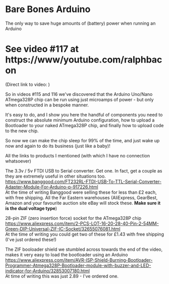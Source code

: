 # Bare Bones Arduino
The only way to save huge amounts of (battery) power when running an Arduino

# See video #117 at https://www/youtube.com/ralphbacon  
(Direct link to video: )

So in videos #115 and 116 we've discovered that the Arduino Uno/Nano ATmega328P chip can be run using just microamps of power - but only when constructed in a bespoke manner.

It's easy to do, and I show you here the handful of components you need to construct the absolute minimum Arduino configuration, how to upload a Bootloader to your naked ATmega328P chip, and finally how to upload code to the new chip.

So now we can make the chip sleep for 99% of the time, and just wake up now and again to do its business (just like a baby)!  

All the links to products I mentioned (with which I have no connection whatsoever)  

The 3.3v / 5v FTDI USB to Serial converter. Get one. In fact, get a couple as they are extremely useful in other situations too.  
https://www.banggood.com/FT232RL-FTDI-USB-To-TTL-Serial-Converter-Adapter-Module-For-Arduino-p-917226.html  
At the time of writing Banggood were selling these for less than £2 each, with free shipping. All the Far Eastern warehouses (AliExpress, GearBest, Amazon and your favourite auction site eBay will stock these. **Make sure it is the dual voltage type**)  

28-pin ZIF (zero insertion force) socket for the ATmega328P chip  
https://www.aliexpress.com/item/2-PCS-LOT-16-20-28-40-Pin-2-54MM-Green-DIP-Universal-ZIF-IC-Socket/32655076081.html  
At the time of writing you could get two of these for £1.43 with free shipping (I've just ordered these!)  

The ZIF booloader shield we stumbled across towards the end of the video, makes it very easy to load the bootloader using an Arduino  
https://www.aliexpress.com/item/AVR-ISP-Shield-Burning-Bootloader-Programmer-Atmega328P-Bootloader-module-with-buzzer-and-LED-indicator-for-Arduino/32853007180.html  
At time of writing this was just 2.89 - I've ordered one.
